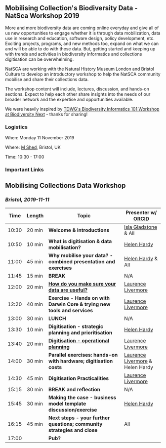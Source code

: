 ## Mobilising Collection's Biodiversity Data - NatSca Workshop 2019
More and more biodiversity data are coming online everyday and give all of us new opportunities to engage whether it is through data mobilization, data use in research and education, software design, policy development, etc. Exciting projects, programs, and new methods too, expand on what we can and will be able to do with these data. But, getting started and keeping up with trends and activities in biodiversity informatics and collections digitisation can be overwhelming.

NatSCA are working with the Natural History Museum London and Bristol Culture to develop an introductory workshop to help the NatSCA community mobilise and share their collections data.

The workshop content will include, lectures, discussion, and hands-on sections. Expect to help each other share insights into the needs of our broader network and the expertise and opportunities available.  

We were heavily inspired by [TDWG's Biodiversity Informatics 101 Workshop at Biodiversity Next](https://github.com/tdwg/curriculum/blob/master/biodiversity-informatics-101/bi101_schedule_2019.md) - thanks for sharing!


### Logistics

When: Monday 11 November 2019

Where: [M Shed](https://goo.gl/maps/ukNrKaZgCDbYvHyu6), Bristol, UK

Time: 10:30 - 17:00 

### Important Links

## Mobilising Collections Data Workshop
### _Bristol, 2019-11-11_
| Time | Length | Topic | Presenter  w/ [ORCID](https://orcid.org/) |
| --- | --- | --- | --- |
| 10:30 | 20 min | **Welcome & introductions** | [Isla Gladstone](https://orcid.org/0000-0001-6824-5918) & All |
| 10:50 | 10 min | **What is digitisation & data mobilisation?** | [Helen Hardy](https://orcid.org/0000-0002-9206-8357) |
| 11:00 | 45 min | **Why mobilise your data? - combined presentation and exercises** | [Helen Hardy](https://orcid.org/0000-0002-9206-8357) & All |
| 11:45 | 15 min | **BREAK** | N/A |
| 12:00 | 20 min | **[How do you make sure your data are useful?](https://doi.org/10.6084/m9.figshare.10280591)** | [Laurence Livermore](https://orcid.org/0000-0002-7341-1842) |
| 12:20 | 40 min | **Exercise - Hands on with Darwin Core & trying new tools and services** | [Laurence Livermore](https://orcid.org/0000-0002-7341-1842) |
| 13:00 | 30 min | **LUNCH** | N/A |
| 13:30 | 10 min | **Digitisation - strategic planning and prioritisation** | [Helen Hardy](https://orcid.org/0000-0002-9206-8357) |
| 13:40 | 20 min | **[Digitisation - operational planning](https://doi.org/10.6084/m9.figshare.10281923.v1)** | [Laurence Livermore](https://orcid.org/0000-0002-7341-1842) |
| 14:00 | 30 min | **Parallel exercises: hands-on with hardware; digitisation costs** | [Laurence Livermore](https://orcid.org/0000-0002-7341-1842) & Helen Hardy |
| 14:30 | 45 min | **Digitisation Practicalities** | [Laurence Livermore](https://orcid.org/0000-0002-7341-1842) |
| 15:15 | 30 min | **BREAK and reflection** | N/A |
| 15:45 | 30 min | **Making the case - business model template discussion/exercise** | [Helen Hardy](https://orcid.org/0000-0002-9206-8357) |
| 16:15 | 45 min | **Next steps - your further questions; community strategies and close** | All |
| 17:00 |  | **Pub?** |  |
